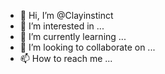 - 👋 Hi, I’m @Clayinstinct
- 👀 I’m interested in ...
- 🌱 I’m currently learning ...
- 💞️ I’m looking to collaborate on ...
- 📫 How to reach me ...

<!---
Clayinstinct/Clayinstinct is a ✨ special ✨ repository because its `README.md` (this file) appears on your GitHub profile.
You can click the Preview link to take a look at your changes.
--->
